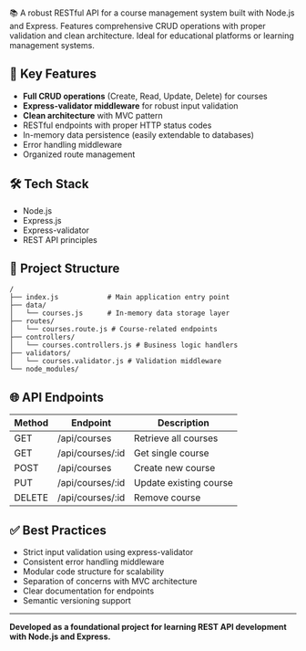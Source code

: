 📚 A robust RESTful API for a course management system built with Node.js and Express. Features comprehensive CRUD operations with proper validation and clean architecture. Ideal for educational platforms or learning management systems.

## 🔑 Key Features  
- **Full CRUD operations** (Create, Read, Update, Delete) for courses  
- **Express-validator middleware** for robust input validation  
- **Clean architecture** with MVC pattern  
- RESTful endpoints with proper HTTP status codes  
- In-memory data persistence (easily extendable to databases)  
- Error handling middleware  
- Organized route management  

## 🛠 Tech Stack  
- Node.js  
- Express.js  
- Express-validator  
- REST API principles  

## 📁 Project Structure  
```
/
├── index.js            # Main application entry point
├── data/
│   └── courses.js      # In-memory data storage layer
├── routes/
│   └── courses.route.js # Course-related endpoints
├── controllers/
│   └── courses.controllers.js # Business logic handlers
├── validators/
│   └── courses.validator.js # Validation middleware
└── node_modules/
```

## 🌐 API Endpoints  

| Method | Endpoint             | Description                  |
|--------|----------------------|------------------------------|
| GET    | /api/courses         | Retrieve all courses         |
| GET    | /api/courses/:id     | Get single course            |
| POST   | /api/courses         | Create new course            |
| PUT    | /api/courses/:id     | Update existing course       |
| DELETE | /api/courses/:id     | Remove course                |

## ✅ Best Practices  
- Strict input validation using express-validator  
- Consistent error handling middleware  
- Modular code structure for scalability  
- Separation of concerns with MVC architecture  
- Clear documentation for endpoints  
- Semantic versioning support  

---

**Developed as a foundational project for learning REST API development with Node.js and Express.**  

